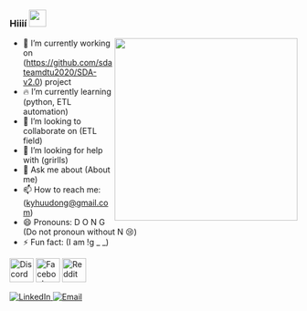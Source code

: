 ### Hiiií <img src="https://raw.githubusercontent.com/aemmadi/aemmadi/master/wave.gif" width="30px">
<a href="#">
	<img width=320 align="right" src="https://media1.tenor.com/images/cbcd5f63e5a6ec51b1d1e00273ee7107/tenor.gif?itemid=12580762">
</a>

- 💪 I’m currently working on (https://github.com/sdateamdtu2020/SDA-v2.0) project
- 🔥 I’m currently learning (python, ETL automation)
- 👯 I’m looking to collaborate on (ETL field)
- 🤔 I’m looking for help with (grirlls)
- 💬 Ask me about (About me)
- 📫 How to reach me: (kyhuudong@gmail.com)
- 😄 Pronouns: D O N G (Do not pronoun without N 😢)
- ⚡ Fun fact: (I am !g _ _)

<p align="left">
  <a href="https://discord.gg/dE2vbfSC" target="_blank"><img alt="Discord - Miku#0039" title="Discord" height="42" width="42" src="https://raw.githubusercontent.com/peterthehan/peterthehan/master/assets/discord.svg"></a>
  <a href="https://facebook.com/huu.dong.1" target="_blank"><img alt="Facebook" title="Facebook" height="42" width="42" src="https://raw.githubusercontent.com/peterthehan/peterthehan/master/assets/facebook.svg"></a>
  <a href="https://www.reddit.com/user/ykgnod" target="_blank"><img alt="Reddit" title="Reddit" height="42" width="42" src="https://raw.githubusercontent.com/peterthehan/peterthehan/master/assets/reddit.svg"></a>		
</p>
<p>
	<a href="https://www.linkedin.com/in/huu-dong/" target="_blank">
		<img alt="LinkedIn" src="https://img.shields.io/badge/.-@huudong-lightgrey?style=flat&logo=linkedin">
	</a>
	<a href="mailto:kyhuudong@gmail.com">
		<img alt="Email" src="https://img.shields.io/badge/.-kyhuudong@gmail.com-orange?style=flat&logo=gmail">
	</a>
</p>
